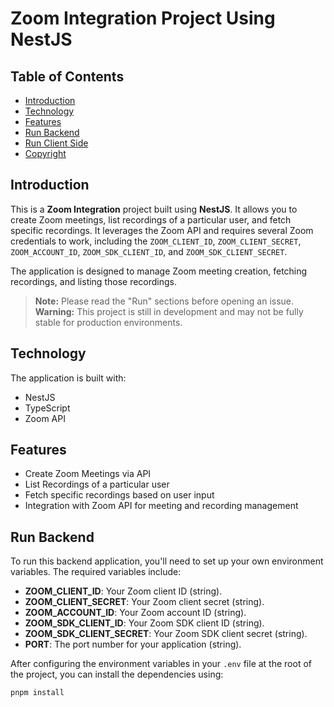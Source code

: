 # Zoom Integration Project Using NestJS

## Table of Contents

- [Introduction](#introduction)
- [Technology](#technology)
- [Features](#features)
- [Run Backend](#run-backend)
- [Run Client Side](#run-client-side)
- [Copyright](#copyright)

## Introduction

This is a **Zoom Integration** project built using **NestJS**. It allows you to create Zoom meetings, list recordings of a particular user, and fetch specific recordings. It leverages the Zoom API and requires several Zoom credentials to work, including the `ZOOM_CLIENT_ID`, `ZOOM_CLIENT_SECRET`, `ZOOM_ACCOUNT_ID`, `ZOOM_SDK_CLIENT_ID`, and `ZOOM_SDK_CLIENT_SECRET`.

The application is designed to manage Zoom meeting creation, fetching recordings, and listing those recordings.

> **Note:** Please read the "Run" sections before opening an issue.  
> **Warning:** This project is still in development and may not be fully stable for production environments.

## Technology

The application is built with:

- NestJS
- TypeScript
- Zoom API

## Features

- Create Zoom Meetings via API
- List Recordings of a particular user
- Fetch specific recordings based on user input
- Integration with Zoom API for meeting and recording management

## Run Backend

To run this backend application, you'll need to set up your own environment variables. The required variables include:

- **ZOOM_CLIENT_ID**: Your Zoom client ID (string).
- **ZOOM_CLIENT_SECRET**: Your Zoom client secret (string).
- **ZOOM_ACCOUNT_ID**: Your Zoom account ID (string).
- **ZOOM_SDK_CLIENT_ID**: Your Zoom SDK client ID (string).
- **ZOOM_SDK_CLIENT_SECRET**: Your Zoom SDK client secret (string).
- **PORT**: The port number for your application (string).

After configuring the environment variables in your `.env` file at the root of the project, you can install the dependencies using:

```bash
pnpm install

